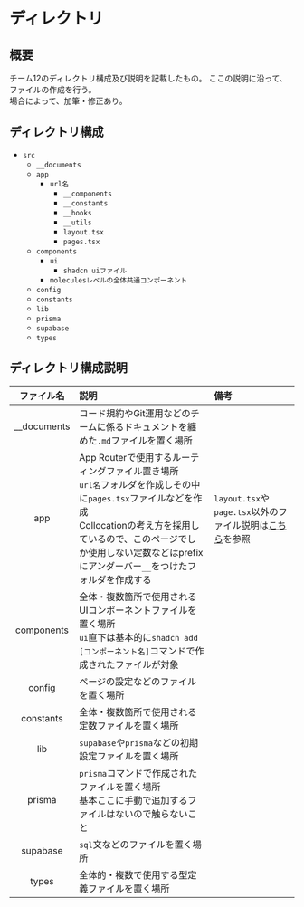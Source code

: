 # ディレクトリ

## 概要
チーム12のディレクトリ構成及び説明を記載したもの。
ここの説明に沿って、ファイルの作成を行う。
<br>場合によって、加筆・修正あり。

## ディレクトリ構成
- `src`
  - `__documents`
  - `app`
    - `url名`
      - `__components`
      - `__constants`
      - `__hooks`
      - `__utils`
      - `layout.tsx`
      - `pages.tsx`
  - `components`
    - `ui`
      - `shadcn uiファイル`
    - `moleculesレベルの全体共通コンポーネント`
  - `config`
  - `constants`
  - `lib`
  - `prisma`
  - `supabase`
  - `types`

## ディレクトリ構成説明
|  ファイル名  | 説明 | 備考 |
| :------: | :---- | :---- |
|__documents|コード規約やGit運用などのチームに係るドキュメントを纏めた`.md`ファイルを置く場所||
|app|App Routerで使用するルーティングファイル置き場所<br>`url名`フォルダを作成しその中に`pages.tsx`ファイルなどを作成<br>Collocationの考え方を採用しているので、このページでしか使用しない定数などはprefixにアンダーバー`__`をつけたフォルダを作成する|`layout.tsx`や`page.tsx`以外のファイル説明は[こちら](https://nextjs.org/docs/app/building-your-application/routing#file-conventions)を参照|
|components|全体・複数箇所で使用されるUIコンポーネントファイルを置く場所<br>`ui`直下は基本的に`shadcn add [コンポーネント名]`コマンドで作成されたファイルが対象||
|config|ページの設定などのファイルを置く場所||
|constants|全体・複数箇所で使用される定数ファイルを置く場所||
|lib|`supabase`や`prisma`などの初期設定ファイルを置く場所||
|prisma|`prisma`コマンドで作成されたファイルを置く場所<br>基本ここに手動で追加するファイルはないので触らないこと||
|supabase|`sql`文などのファイルを置く場所||
|types|全体的・複数で使用する型定義ファイルを置く場所||


